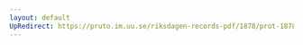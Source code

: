 ```yaml
---
layout: default
UpRedirect: https://pruto.im.uu.se/riksdagen-records-pdf/1878/prot-1878--ak--002/prot-1878--ak--002_003.pdf
---
```

